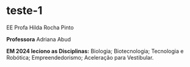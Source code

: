 # teste-1
EE Profa Hilda Rocha Pinto

**Professora** Adriana Abud

**EM 2024 leciono as Disciplinas:** Biologia; Biotecnologia; Tecnologia e Robótica; Empreendedorismo; Aceleração para Vestibular.
